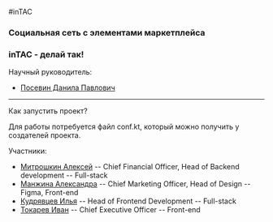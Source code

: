 #inTAC
<h3>Социальная сеть с элементами маркетплейса</h3>

<h3>inTAC - делай так!</h3>

Научный руководитель:
- [Посевин Данила Павлович](https://github.com/posevin)

---
Как запустить проект?

Для работы потребуется файл conf.kt, который можно получить у создателей проекта.


Участники:
- [Митрошкин Алексей](https://github.com/Encapsulateed) -- Chief Financial Officer, Head of Backend development -- Full-stack
- [Манжина Александра](https://github.com/manzhina) -- Chief Marketing Officer, Head of Design -- Figma, Front-end
- [Кудрявцев Илья](https://github.com/TiffanyICIS) -- Head of Frontend Development -- Full-stack
- [Токарев Иван](https://github.com/IOANNVOLZHSKIY) -- Chief Executive Officer -- Front-end